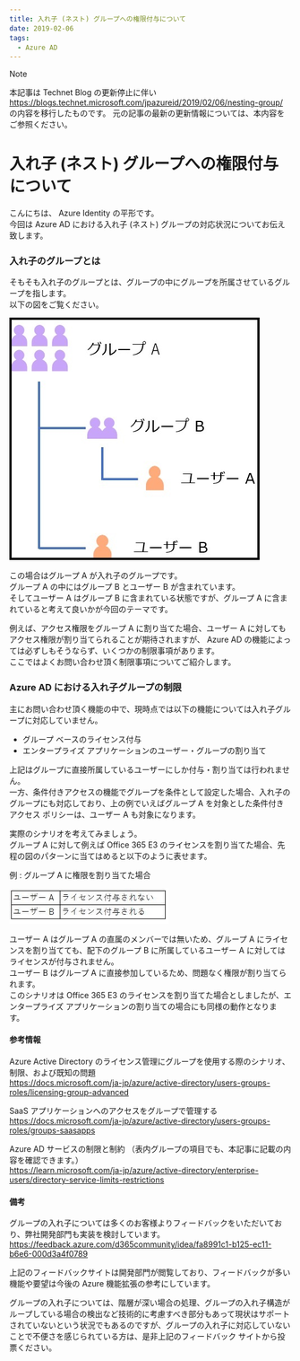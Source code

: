 ```yaml
---
title: 入れ子 (ネスト) グループへの権限付与について
date: 2019-02-06
tags:
  - Azure AD
---
```


> [!NOTE]
> 本記事は Technet Blog の更新停止に伴い https://blogs.technet.microsoft.com/jpazureid/2019/02/06/nesting-group/ の内容を移行したものです。
> 元の記事の最新の更新情報については、本内容をご参照ください。

# 入れ子 (ネスト) グループへの権限付与について

こんにちは、 Azure Identity の平形です。  
今回は Azure AD における入れ子 (ネスト) グループの対応状況についてお伝え致します。

### 入れ子のグループとは

そもそも入れ子のグループとは、グループの中にグループを所属させているグループを指します。  
以下の図をご覧ください。

![](./nesting-group/333.jpg)

この場合はグループ A が入れ子のグループです。  
グループ A の中にはグループ B とユーザー B が含まれています。  
そしてユーザー A はグループ B に含まれている状態ですが、グループ A に含まれていると考えて良いかが今回のテーマです。

例えば、アクセス権限をグループ A に割り当てた場合、ユーザー A に対してもアクセス権限が割り当てられることが期待されますが、 Azure AD の機能によっては必ずしもそうならず、いくつかの制限事項があります。  
ここではよくお問い合わせ頂く制限事項についてご紹介します。


### Azure AD における入れ子グループの制限

主にお問い合わせ頂く機能の中で、現時点では以下の機能については入れ子グループに対応していません。

- グループ ベースのライセンス付与
- エンタープライズ アプリケーションのユーザー・グループの割り当て

上記はグループに直接所属しているユーザーにしか付与・割り当ては行われません。  
一方、条件付きアクセスの機能でグループを条件として設定した場合、入れ子のグループにも対応しており、上の例でいえばグループ A を対象とした条件付きアクセス ポリシーは、ユーザー A も対象になります。

実際のシナリオを考えてみましょう。  
グループ A に対して例えば Office 365 E3 のライセンスを割り当てた場合、先程の図のパターンに当てはめると以下のように表せます。

例 : グループ A に権限を割り当てた場合

![](./nesting-group/ssssss.jpg)


ユーザー A はグループ A の直属のメンバーでは無いため、グループ A にライセンスを割り当てても、配下のグループ B に所属しているユーザー A に対してはライセンスが付与されません。  
ユーザー B はグループ A に直接参加しているため、問題なく権限が割り当てられます。  
このシナリオは Office 365 E3 のライセンスを割り当てた場合としましたが、エンタープライズ アプリケーションの割り当ての場合にも同様の動作となります。

#### 参考情報

Azure Active Directory のライセンス管理にグループを使用する際のシナリオ、制限、および既知の問題  
https://docs.microsoft.com/ja-jp/azure/active-directory/users-groups-roles/licensing-group-advanced

SaaS アプリケーションへのアクセスをグループで管理する  
https://docs.microsoft.com/ja-jp/azure/active-directory/users-groups-roles/groups-saasapps

Azure AD サービスの制限と制約 （表内グループの項目でも、本記事に記載の内容を確認できます。）  
https://learn.microsoft.com/ja-jp/azure/active-directory/enterprise-users/directory-service-limits-restrictions

#### 備考

グループの入れ子については多くのお客様よりフィードバックをいただいており、弊社開発部門も実装を検討しています。  
https://feedback.azure.com/d365community/idea/fa8991c1-b125-ec11-b6e6-000d3a4f0789

上記のフィードバックサイトは開発部門が閲覧しており、フィードバックが多い機能や要望は今後の Azure 機能拡張の参考にしています。

グループの入れ子については、階層が深い場合の処理、グループの入れ子構造がループしている場合の検出など技術的に考慮すべき部分もあって現状はサポートされていないという状況でもあるのですが、グループの入れ子に対応していないことで不便さを感じられている方は、是非上記のフィードバック サイトから投票ください。
